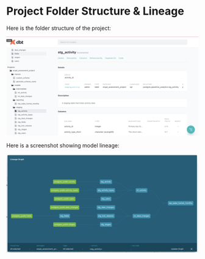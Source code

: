<!-- 
Here I am documenting the project folder structure and model lineage by including screenshots. 
The images show how the dbt models are organized and how data flows between them. 
-->

# Project Folder Structure & Lineage

Here is the folder structure of the project:

![Folder Structure](images/pipdrive_models.png)

Here is a screenshot showing model lineage:

![Model Lineage](images/pipdrive_models_lineage.png)